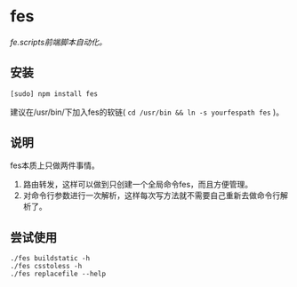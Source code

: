 # fes
*fe.scripts前端脚本自动化。*

## 安装
``` sh
[sudo] npm install fes
```

建议在/usr/bin/下加入fes的软链( `cd /usr/bin && ln -s yourfespath fes` )。
## 说明
fes本质上只做两件事情。

1. 路由转发，这样可以做到只创建一个全局命令fes，而且方便管理。
2. 对命令行参数进行一次解析，这样每次写方法就不需要自己重新去做命令行解析了。

## 尝试使用

    ./fes buildstatic -h
    ./fes csstoless -h
    ./fes replacefile --help
